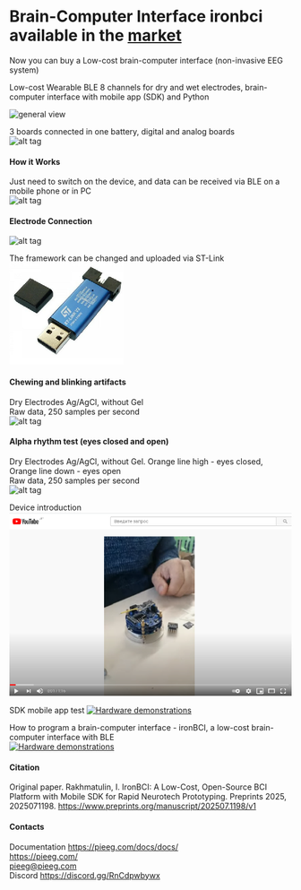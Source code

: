 # Brain-Computer Interface ironbci available in the [market](https://pieeg.com/ironbci/)
Now you can buy a Low-cost brain-computer interface (non-invasive EEG system)  

Low-cost Wearable BLE 8 channels for dry and wet electrodes, brain-computer interface with mobile app (SDK) and Python      

<img src="https://github.com/pieeg-club/ironbci/blob/master/Supplementary%20files/ironbci.jpg" alt="general view" title="general view" width="10%" height="10%">


3 boards connected in one battery, digital and analog boards                              
![alt tag](https://github.com/pieeg-club/ironbci/blob/master/Supplementary%20files/BLE/image_5.png "general view")​


#### How it Works  
Just need to switch on the device, and data can be received via BLE on a mobile phone or in PC   
![alt tag](https://github.com/pieeg-club/ironbci/blob/master/Supplementary%20files/BLE/app.png "app")


#### Electrode Connection 
![alt tag](https://github.com/Ildaron/ironbci/blob/master/Supplementary%20files/schem.jpg "stm32")


The framework can be changed and uploaded via ST-Link  
![alt tag](https://github.com/Ildaron/ironbci/blob/master/Supplementary%20files/stl1.bmp "stm32")

#### Chewing  and blinking artifacts  
Dry Electrodes Ag/AgCl, without Gel        
Raw data, 250 samples per second       
![alt tag](https://github.com/pieeg-club/ironbci/blob/master/Supplementary%20files/BLE/image_3.png "general view")

#### Alpha rhythm test (eyes closed and open) 
Dry Electrodes Ag/AgCl, without Gel. Orange line high - eyes closed, Orange line down - eyes open          
Raw data, 250 samples per second       
![alt tag](https://github.com/pieeg-club/ironbci/blob/master/Supplementary%20files/alpha.jpg "general view")

Device introduction   
[![Hardware demonstrations](https://github.com/Ildaron/ironbci/blob/master/Supplementary%20files/hardware_ironbci.bmp)](https://youtu.be/gWpfsLuq_eE)    

SDK mobile app test 
[![Hardware demonstrations](https://github.com/Ildaron/ironbci/blob/master/Supplementary%20files/mobile.jpg)](https://youtu.be/mxDg8fcnsZc)   


How to program a brain-computer interface - ironBCI, a low-cost brain-computer interface with BLE  
[![Hardware demonstrations](https://github.com/pieeg-club/ironbci/blob/master/Supplementary%20files/sdk.png)](https://www.youtube.com/watch?v=iHrR5pZpmRM)   






#### Citation  
Original paper. 
Rakhmatulin, I. IronBCI: A Low-Cost, Open-Source BCI Platform with Mobile SDK for Rapid Neurotech Prototyping. Preprints 2025, 2025071198. https://www.preprints.org/manuscript/202507.1198/v1  
 

#### Contacts   
Documentation https://pieeg.com/docs/docs/  
https://pieeg.com/   
pieeg@pieeg.com  
Discord https://discord.gg/RnCdpwbywx  

